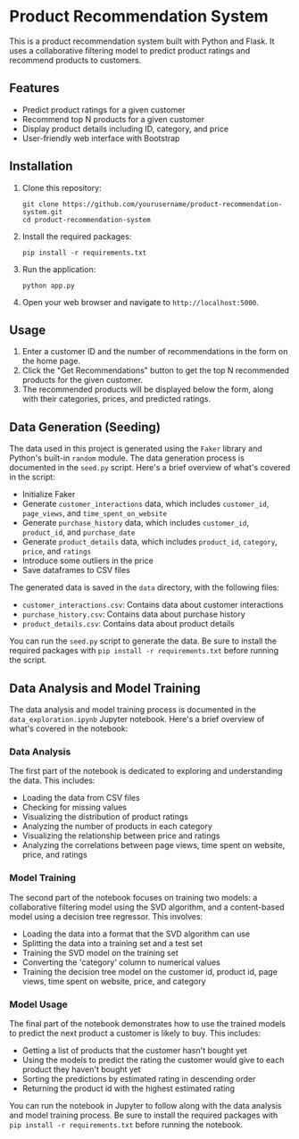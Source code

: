 # Product Recommendation System

This is a product recommendation system built with Python and Flask. It uses a collaborative filtering model to predict product ratings and recommend products to customers.

## Features

- Predict product ratings for a given customer
- Recommend top N products for a given customer
- Display product details including ID, category, and price
- User-friendly web interface with Bootstrap

## Installation

1. Clone this repository:

    ```
    git clone https://github.com/yourusername/product-recommendation-system.git
    cd product-recommendation-system
    ```

2. Install the required packages:

    ```
    pip install -r requirements.txt
    ```

3. Run the application:

    ```
    python app.py
    ```

4. Open your web browser and navigate to `http://localhost:5000`.

## Usage

1. Enter a customer ID and the number of recommendations in the form on the home page.
2. Click the "Get Recommendations" button to get the top N recommended products for the given customer.
3. The recommended products will be displayed below the form, along with their categories, prices, and predicted ratings.

## Data Generation (Seeding)

The data used in this project is generated using the `Faker` library and Python's built-in `random` module. The data generation process is documented in the `seed.py` script. Here's a brief overview of what's covered in the script:

- Initialize Faker
- Generate `customer_interactions` data, which includes `customer_id`, `page_views`, and `time_spent_on_website`
- Generate `purchase_history` data, which includes `customer_id`, `product_id`, and `purchase_date`
- Generate `product_details` data, which includes `product_id`, `category`, `price`, and `ratings`
- Introduce some outliers in the price
- Save dataframes to CSV files

The generated data is saved in the `data` directory, with the following files:

- `customer_interactions.csv`: Contains data about customer interactions
- `purchase_history.csv`: Contains data about purchase history
- `product_details.csv`: Contains data about product details

You can run the `seed.py` script to generate the data. Be sure to install the required packages with `pip install -r requirements.txt` before running the script.

## Data Analysis and Model Training

The data analysis and model training process is documented in the `data_exploration.ipynb` Jupyter notebook. Here's a brief overview of what's covered in the notebook:

### Data Analysis

The first part of the notebook is dedicated to exploring and understanding the data. This includes:

- Loading the data from CSV files
- Checking for missing values
- Visualizing the distribution of product ratings
- Analyzing the number of products in each category
- Visualizing the relationship between price and ratings
- Analyzing the correlations between page views, time spent on website, price, and ratings

### Model Training

The second part of the notebook focuses on training two models: a collaborative filtering model using the SVD algorithm, and a content-based model using a decision tree regressor. This involves:

- Loading the data into a format that the SVD algorithm can use
- Splitting the data into a training set and a test set
- Training the SVD model on the training set
- Converting the 'category' column to numerical values
- Training the decision tree model on the customer id, product id, page views, time spent on website, price, and category

### Model Usage

The final part of the notebook demonstrates how to use the trained models to predict the next product a customer is likely to buy. This includes:

- Getting a list of products that the customer hasn't bought yet
- Using the models to predict the rating the customer would give to each product they haven't bought yet
- Sorting the predictions by estimated rating in descending order
- Returning the product id with the highest estimated rating

You can run the notebook in Jupyter to follow along with the data analysis and model training process. Be sure to install the required packages with `pip install -r requirements.txt` before running the notebook.
